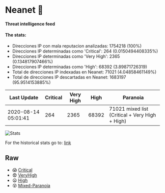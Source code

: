# Neanet :hocho:
#### Threat intelligence feed
#### The stats:

- Direcciones IP con mala reputacion analizadas: 1754218 (100%)
- Direcciones IP determinadas como 'Critical':  264 (0.0150494408335%)
- Direcciones IP determinadas como 'Very High':  2365 (0.134817907466%)
- Direcciones IP determinadas como 'High':  68392 (3.89871726319)
- Total de direcciones IP indexadas en Neanet:  71021 (4.04858461149%)
- Total de direcciones IP descartadas en Neanet:  1683197 (95.9514153885%)

| Last Update | Critical | Very High | High | Paranoia |
| --- | --- | --- | --- | --- |
| 2020-08-14 05:01:41 | 264 | 2365 | 68392 | 71021 mixed list (Critical + Very High + High)|

![Stats](https://docs.google.com/spreadsheets/d/e/2PACX-1vSnaNMIXVabIpDJjufMlzH7poXnshF3mgd8Is1g9ytUEzVsP5my4Trn8f-xkoLLQ38xpL3HtmUexLo6/pubchart?oid=501124687&format=image)

For the historical stats go to: [link](/stats.csv)
## Raw
- :scream: [Critical](https://raw.githubusercontent.com/JavaGarcia/Neanet/master/blacklists/neanet_critical.txt)
- :fearful: [VeryHigh](https://raw.githubusercontent.com/JavaGarcia/Neanet/master/blacklists/neanet_veryHigh.txtt)
- :frowning: [High](https://raw.githubusercontent.com/JavaGarcia/Neanet/master/blacklists/neanet_high.txt)
- :dizzy_face: [Mixed-Paranoia](https://raw.githubusercontent.com/JavaGarcia/Neanet/master/blacklists/neanet_all.txt)







































































































































































